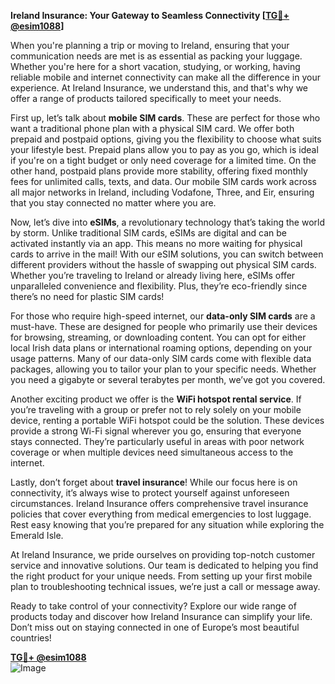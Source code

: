 **Ireland Insurance: Your Gateway to Seamless Connectivity [[TG💪+ @esim1088](https://t.me/s/esim1088)]**

When you're planning a trip or moving to Ireland, ensuring that your communication needs are met is as essential as packing your luggage. Whether you're here for a short vacation, studying, or working, having reliable mobile and internet connectivity can make all the difference in your experience. At Ireland Insurance, we understand this, and that's why we offer a range of products tailored specifically to meet your needs.

First up, let’s talk about **mobile SIM cards**. These are perfect for those who want a traditional phone plan with a physical SIM card. We offer both prepaid and postpaid options, giving you the flexibility to choose what suits your lifestyle best. Prepaid plans allow you to pay as you go, which is ideal if you're on a tight budget or only need coverage for a limited time. On the other hand, postpaid plans provide more stability, offering fixed monthly fees for unlimited calls, texts, and data. Our mobile SIM cards work across all major networks in Ireland, including Vodafone, Three, and Eir, ensuring that you stay connected no matter where you are.

Now, let’s dive into **eSIMs**, a revolutionary technology that’s taking the world by storm. Unlike traditional SIM cards, eSIMs are digital and can be activated instantly via an app. This means no more waiting for physical cards to arrive in the mail! With our eSIM solutions, you can switch between different providers without the hassle of swapping out physical SIM cards. Whether you’re traveling to Ireland or already living here, eSIMs offer unparalleled convenience and flexibility. Plus, they’re eco-friendly since there’s no need for plastic SIM cards!

For those who require high-speed internet, our **data-only SIM cards** are a must-have. These are designed for people who primarily use their devices for browsing, streaming, or downloading content. You can opt for either local Irish data plans or international roaming options, depending on your usage patterns. Many of our data-only SIM cards come with flexible data packages, allowing you to tailor your plan to your specific needs. Whether you need a gigabyte or several terabytes per month, we’ve got you covered.

Another exciting product we offer is the **WiFi hotspot rental service**. If you’re traveling with a group or prefer not to rely solely on your mobile device, renting a portable WiFi hotspot could be the solution. These devices provide a strong Wi-Fi signal wherever you go, ensuring that everyone stays connected. They’re particularly useful in areas with poor network coverage or when multiple devices need simultaneous access to the internet.

Lastly, don’t forget about **travel insurance**! While our focus here is on connectivity, it’s always wise to protect yourself against unforeseen circumstances. Ireland Insurance offers comprehensive travel insurance policies that cover everything from medical emergencies to lost luggage. Rest easy knowing that you’re prepared for any situation while exploring the Emerald Isle.

At Ireland Insurance, we pride ourselves on providing top-notch customer service and innovative solutions. Our team is dedicated to helping you find the right product for your unique needs. From setting up your first mobile plan to troubleshooting technical issues, we’re just a call or message away. 

Ready to take control of your connectivity? Explore our wide range of products today and discover how Ireland Insurance can simplify your life. Don’t miss out on staying connected in one of Europe’s most beautiful countries!

**[TG💪+ @esim1088](https://t.me/s/esim1088)**  
![Image](https://i.postimg.cc/Y0z9fWf4/image.png)
